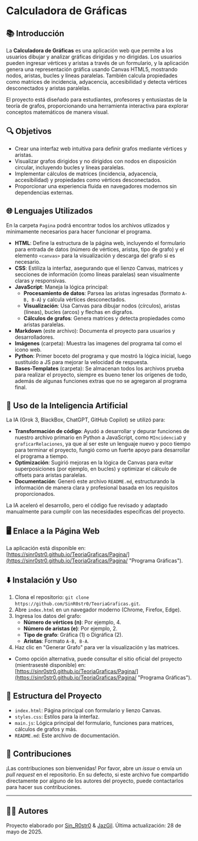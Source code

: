 # Calculadora de Gráficas

## 📚 Introducción

La **Calculadora de Gráficas** es una aplicación web que permite a los usuarios dibujar y analizar gráficas dirigidas y no dirigidas. Los usuarios pueden ingresar vértices y aristas a través de un formulario, y la aplicación genera una representación gráfica usando Canvas HTML5, mostrando nodos, aristas, bucles y líneas paralelas. También calcula propiedades como matrices de incidencia, adyacencia, accesibilidad y detecta vértices desconectados y aristas paralelas.

El proyecto está diseñado para estudiantes, profesores y entusiastas de la teoría de grafos, proporcionando una herramienta interactiva para explorar conceptos matemáticos de manera visual.

## 🔍 Objetivos

- Crear una interfaz web intuitiva para definir grafos mediante vértices y aristas.
- Visualizar grafos dirigidos y no dirigidos con nodos en disposición circular, incluyendo bucles y líneas paralelas.
- Implementar cálculos de matrices (incidencia, adyacencia, accesibilidad) y propiedades como vértices desconectados.
- Proporcionar una experiencia fluida en navegadores modernos sin dependencias externas.

## 🌐 Lenguajes Utilizados

En la carpeta `Pagina` podrá encontrar todos los archivos utlizados y minimamente necesarios para hacer funcionar el programa.
- **HTML**: Define la estructura de la página web, incluyendo el formulario para entrada de datos (número de vértices, aristas, tipo de grafo) y el elemento `<canvas>` para la visualización y descarga del grafo si es necesario.
- **CSS**: Estiliza la interfaz, asegurando que el lienzo Canvas, matrices y secciones de información (como líneas paralelas) sean visualmente claras y responsivas.
- **JavaScript**: Maneja la lógica principal:
  - **Procesamiento de datos**: Parsea las aristas ingresadas (formato `A-B, B-A`) y calcula vértices desconectados.
  - **Visualización**: Usa Canvas para dibujar nodos (círculos), aristas (líneas), bucles (arcos) y flechas en digrafos.
  - **Cálculos de grafos**: Genera matrices y detecta propiedades como aristas paralelas.
- **Markdown** (este archivo): Documenta el proyecto para usuarios y desarrolladores.
- **Imágenes** (carpeta): Muestra las imagenes del programa tal como el icono web.
- **Python**: Primer boceto del programa y que mostró la lógica inicial, luego sustituido a JS para mejorar la velocidad de respuesta.
- **Bases-Templates** (carpeta): Se almacenan todos los archivos prueba para realizar el proyecto, siempre es bueno tener los orígenes de todo, además de algunas funciones extras que no se agregaron al programa final.


## 🤖 Uso de la Inteligencia Artificial

La IA (Grok 3, BlackBox, ChatGPT, GitHub Copilot) se utilizó para:

- **Transformación de código**: Ayudó a desarrollar y depurar funciones de nuestro archivo primario en Python a JavaScript, como `MIncidenciaD` y `graficarRelaciones`, ya que al ser este un lenguaje nuevo y poco tiempo para terminar el proyecto, fungió como un fuerte apoyo para desarrollar el programa a tiempo.
- **Optimización**: Sugirió mejoras en la lógica de Canvas para evitar superposiciones (por ejemplo, en bucles) y optimizar el cálculo de offsets para aristas paralelas.
- **Documentación**: Generó este archivo `README.md`, estructurando la información de manera clara y profesional basada en los requisitos proporcionados.

La IA aceleró el desarrollo, pero el código fue revisado y adaptado manualmente para cumplir con las necesidades específicas del proyecto.

## 🖥️ Enlace a la Página Web

La aplicación está disponible en: [https://sinr0str0.github.io/TeoriaGraficas/Pagina/](https://sinr0str0.github.io/TeoriaGraficas/Pagina/ "Programa Gráficas").

## ⬇️ Instalación y Uso

1. Clona el repositorio: `git clone https://github.com/SinR0str0/TeoriaGraficas.git`.
2. Abre `index.html` en un navegador moderno (Chrome, Firefox, Edge).
3. Ingresa los datos del grafo:
   - **Número de vértices (n)**: Por ejemplo, 4.
   - **Número de aristas (e)**: Por ejemplo, 2.
   - **Tipo de grafo**: Gráfica (1) o Digráfica (2).
   - **Aristas**: Formato `A-B, B-A`.
4. Haz clic en "Generar Grafo" para ver la visualización y las matrices.

* Como opción alternativa, puede consultar el sitio oficial del proyecto (mientrasesté disponible) en: [https://sinr0str0.github.io/TeoriaGraficas/Pagina/](https://sinr0str0.github.io/TeoriaGraficas/Pagina/ "Programa Gráficas").


## 🧬 Estructura del Proyecto

- `index.html`: Página principal con formulario y lienzo Canvas.
- `styles.css`: Estilos para la interfaz.
- `main.js`: Lógica principal del formulario, funciones para matrices, cálculos de grafos y más.
- `README.md`: Este archivo de documentación.

## 💬 Contribuciones

¡Las contribuciones son bienvenidas! Por favor, abre un *issue* o envía un *pull request* en el repositorio.
En su defecto, si este archivo fue compartido directamente por alguno de los autores del proyecto, puede contactarlos para hacer sus contribuciones.


- - -
## 🧑‍🧒 Autores
Proyecto elaborado por [Sin_R0str0](https://github.com/SinR0str0) & [JazGil](https://github.com/JazGil).
Última actualización: 28 de mayo de 2025.
